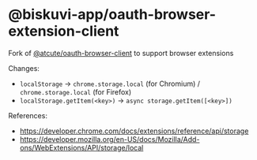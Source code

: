 # @biskuvi-app/oauth-browser-extension-client  

Fork of [@atcute/oauth-browser-client](https://github.com/biskuvi-app/atcute/tree/trunk/packages/oauth/browser-client) to support browser extensions  

Changes:  
 - `localStorage` -> `chrome.storage.local` (for Chromium) / `chrome.storage.local` (for Firefox)  
 - `localStorage.getItem(<key>)` -> `async storage.getItem([<key>])`  

References:
 - https://developer.chrome.com/docs/extensions/reference/api/storage  
 - https://developer.mozilla.org/en-US/docs/Mozilla/Add-ons/WebExtensions/API/storage/local  
